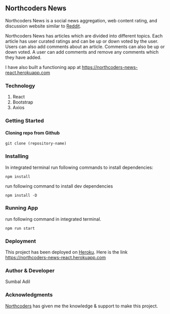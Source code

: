 ## Northcoders News

Northcoders News is a social news aggregation, web content rating, and discussion website similar to [Reddit](https://www.reddit.com/).

Northcoders News has articles which are divided into different topics. Each article has user curated ratings and can be up or down voted by the user. Users can also add comments about an article. Comments can also be up or down voted. A user can add comments and remove any comments which they have added.

I have also built a functioning app at https://northcoders-news-react.herokuapp.com

### Technology

1.  React
2.  Bootstrap
3.  Axios

### Getting Started

#### Cloning repo from Github

```
git clone (repository-name)
```

### Installing

In integrated terminal run following commands to install dependencies:

```
npm install
```

run following command to install dev dependencies

```
npm install -D
```

### Running App

run following command in integrated terminal.

```
npm run start
```

### Deployment

This project has been deployed on [Heroku](https://www.heroku.com). Here is the link https://northcoders-news-react.herokuapp.com

### Author & Developer

Sumbal Adil

### Acknowledgments

[Northcoders](https://northcoders.com) has given me the knowledge & support to make this project.
